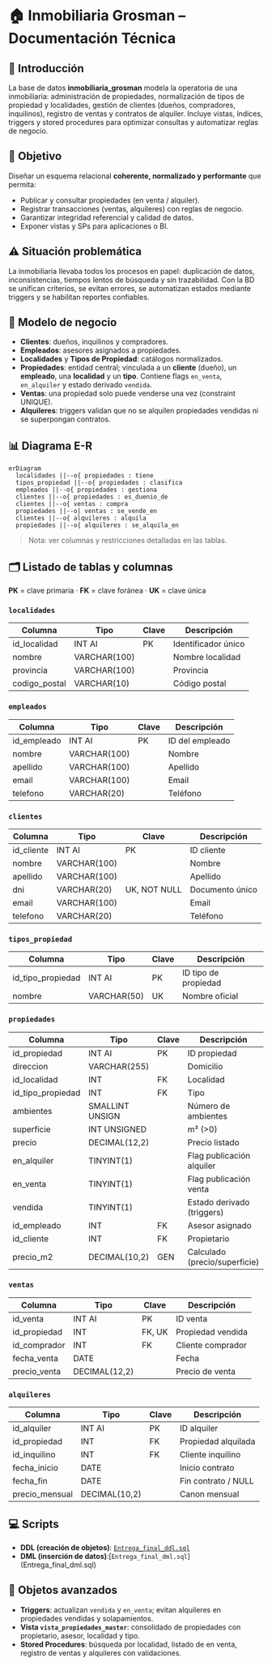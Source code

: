 # 🏠 Inmobiliaria Grosman – Documentación Técnica

## 📌 Introducción
La base de datos **inmobiliaria_grosman** modela la operatoria de una inmobiliaria: administración de propiedades, normalización de tipos de propiedad y localidades, gestión de clientes (dueños, compradores, inquilinos), registro de ventas y contratos de alquiler. Incluye vistas, índices, triggers y stored procedures para optimizar consultas y automatizar reglas de negocio.

## 🎯 Objetivo
Diseñar un esquema relacional **coherente, normalizado y performante** que permita:
- Publicar y consultar propiedades (en venta / alquiler).
- Registrar transacciones (ventas, alquileres) con reglas de negocio.
- Garantizar integridad referencial y calidad de datos.
- Exponer vistas y SPs para aplicaciones o BI.

## ⚠️ Situación problemática
La inmobiliaria llevaba todos los procesos en papel: duplicación de datos, inconsistencias, tiempos lentos de búsqueda y sin trazabilidad. Con la BD se unifican criterios, se evitan errores, se automatizan estados mediante triggers y se habilitan reportes confiables.

## 💼 Modelo de negocio
- **Clientes**: dueños, inquilinos y compradores.
- **Empleados**: asesores asignados a propiedades.
- **Localidades** y **Tipos de Propiedad**: catálogos normalizados.
- **Propiedades**: entidad central; vinculada a un **cliente** (dueño), un **empleado**, una **localidad** y un **tipo**. Contiene flags `en_venta`, `en_alquiler` y estado derivado `vendida`.
- **Ventas**: una propiedad solo puede venderse una vez (constraint UNIQUE).
- **Alquileres**: triggers validan que no se alquilen propiedades vendidas ni se superpongan contratos.

## 📊 Diagrama E-R
```mermaid
erDiagram
  localidades ||--o{ propiedades : tiene
  tipos_propiedad ||--o{ propiedades : clasifica
  empleados ||--o{ propiedades : gestiona
  clientes ||--o{ propiedades : es_duenio_de
  clientes ||--o{ ventas : compra
  propiedades ||--o| ventas : se_vende_en
  clientes ||--o{ alquileres : alquila
  propiedades ||--o{ alquileres : se_alquila_en
```
> Nota: ver columnas y restricciones detalladas en las tablas.

## 🗂️ Listado de tablas y columnas
**PK** = clave primaria · **FK** = clave foránea · **UK** = clave única

### `localidades`
| Columna       | Tipo          | Clave | Descripción            |
|---------------|---------------|-------|------------------------|
| id_localidad  | INT AI        | PK    | Identificador único    |
| nombre        | VARCHAR(100)  |       | Nombre localidad       |
| provincia     | VARCHAR(100)  |       | Provincia              |
| codigo_postal | VARCHAR(10)   |       | Código postal          |

### `empleados`
| Columna     | Tipo          | Clave | Descripción        |
|-------------|---------------|-------|--------------------|
| id_empleado | INT AI        | PK    | ID del empleado    |
| nombre      | VARCHAR(100)  |       | Nombre             |
| apellido    | VARCHAR(100)  |       | Apellido           |
| email       | VARCHAR(100)  |       | Email              |
| telefono    | VARCHAR(20)   |       | Teléfono           |

### `clientes`
| Columna    | Tipo          | Clave        | Descripción        |
|------------|---------------|--------------|--------------------|
| id_cliente | INT AI        | PK           | ID cliente         |
| nombre     | VARCHAR(100)  |              | Nombre             |
| apellido   | VARCHAR(100)  |              | Apellido           |
| dni        | VARCHAR(20)   | UK, NOT NULL | Documento único    |
| email      | VARCHAR(100)  |              | Email              |
| telefono   | VARCHAR(20)   |              | Teléfono           |

### `tipos_propiedad`
| Columna           | Tipo        | Clave | Descripción           |
|-------------------|-------------|-------|-----------------------|
| id_tipo_propiedad | INT AI      | PK    | ID tipo de propiedad  |
| nombre            | VARCHAR(50) | UK    | Nombre oficial        |

### `propiedades`
| Columna          | Tipo             | Clave | Descripción                   |
|------------------|------------------|-------|-------------------------------|
| id_propiedad     | INT AI           | PK    | ID propiedad                  |
| direccion        | VARCHAR(255)     |       | Domicilio                     |
| id_localidad     | INT              | FK    | Localidad                     |
| id_tipo_propiedad| INT              | FK    | Tipo                          |
| ambientes        | SMALLINT UNSIGN  |       | Número de ambientes           |
| superficie       | INT UNSIGNED     |       | m² (>0)                       |
| precio           | DECIMAL(12,2)    |       | Precio listado                |
| en_alquiler      | TINYINT(1)       |       | Flag publicación alquiler     |
| en_venta         | TINYINT(1)       |       | Flag publicación venta        |
| vendida          | TINYINT(1)       |       | Estado derivado (triggers)    |
| id_empleado      | INT              | FK    | Asesor asignado               |
| id_cliente       | INT              | FK    | Propietario                   |
| precio_m2        | DECIMAL(10,2)    | GEN   | Calculado (precio/superficie) |

### `ventas`
| Columna      | Tipo          | Clave  | Descripción       |
|--------------|---------------|--------|-------------------|
| id_venta     | INT AI        | PK     | ID venta          |
| id_propiedad | INT           | FK, UK | Propiedad vendida |
| id_comprador | INT           | FK     | Cliente comprador |
| fecha_venta  | DATE          |        | Fecha             |
| precio_venta | DECIMAL(12,2) |        | Precio de venta   |

### `alquileres`
| Columna        | Tipo          | Clave | Descripción         |
|----------------|---------------|-------|---------------------|
| id_alquiler    | INT AI        | PK    | ID alquiler         |
| id_propiedad   | INT           | FK    | Propiedad alquilada |
| id_inquilino   | INT           | FK    | Cliente inquilino   |
| fecha_inicio   | DATE          |       | Inicio contrato     |
| fecha_fin      | DATE          |       | Fin contrato / NULL |
| precio_mensual | DECIMAL(10,2) |       | Canon mensual       |

## 💻 Scripts
- **DDL (creación de objetos)**: [`Entrega_final_ddl.sql`](Entrega_final_ddl.sql)
- **DML (inserción de datos)**:[`Entrega_final_dml.sql`] (Entrega_final_dml.sql)

## 🔧 Objetos avanzados
- **Triggers**: actualizan `vendida` y `en_venta`; evitan alquileres en propiedades vendidas y solapamientos.
- **Vista `vista_propiedades_master`**: consolidado de propiedades con propietario, asesor, localidad y tipo.
- **Stored Procedures**: búsqueda por localidad, listado de en venta, registro de ventas y alquileres con validaciones.


